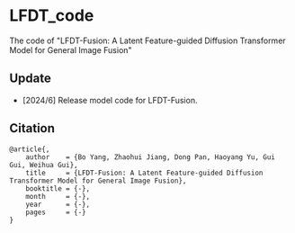 # LFDT_code
The code of "LFDT-Fusion: A Latent Feature-guided Diffusion Transformer Model for General Image Fusion"

## Update
- [2024/6] Release model code for LFDT-Fusion.


## Citation
```
@article{,
    author    = {Bo Yang, Zhaohui Jiang, Dong Pan, Haoyang Yu, Gui Gui, Weihua Gui},
    title     = {LFDT-Fusion: A Latent Feature-guided Diffusion Transformer Model for General Image Fusion},
    booktitle = {-},
    month     = {-},
    year      = {-},
    pages     = {-}
}
```
